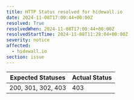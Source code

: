 ```yaml
---
title: HTTP Status resolved for hidewall.io
date: 2024-11-08T17:00:44+00:00Z
resolved: True
resolvedWhen: 2024-11-08T17:00:44+00:00Z
resolvedStartTime: 2024-11-08T11:28:04+00:00Z
severity: notice
affected:
  - hidewall.io
section: issue
---
```


| Expected Statuses | Actual Status  |
|-------------------|----------------|
| 200, 301, 302, 403 | 403 |
